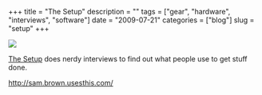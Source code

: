 +++
title = "The Setup"
description = ""
tags = ["gear", "hardware", "interviews", "software"]
date = "2009-07-21"
categories = ["blog"]
slug = "setup"
+++



  <div class="notebook-screenshot"><a href="http://sam.brown.usesthis.com/"><img id='bluga-thumbnail-1835' class='bluga-thumbnail large' src='http://media.konigi.com/bluga/
wt4a65925d1696f.jpg'/></a></div><p><a href="http://usesthis.com/">The Setup</a> does nerdy interviews to find out what people use to get stuff done. </p>
    
  <a href="http://sam.brown.usesthis.com/">http://sam.brown.usesthis.com/</a>
